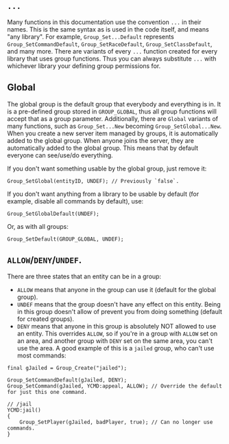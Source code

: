 ## `...`

Many functions in this documentation use the convention `...` in their names.  This is the same syntax as is used in the code itself, and means "any library".  For example, `Group_Set...Default` represents `Group_SetCommandDefault`, `Group_SetRaceDefault`, `Group_SetClassDefault`, and many more.  There are variants of every `...` function created for every library that uses group functions.  Thus you can always substitute `...` with whichever library your defining group permissions for.

## Global

The global group is the default group that everybody and everything is in.  It is a pre-defined group stored in `GROUP_GLOBAL`, thus all group functions will accept that as a group parameter.  Additionally, there are `Global` variants of many functions, such as `Group_Set...New` becoming `Group_SetGlobal...New`.  When you create a new server item managed by groups, it is automatically added to the global group.  When anyone joins the server, they are automatically added to the global group.  This means that by default everyone can see/use/do everything.

If you don't want something usable by the global group, just remove it:

```pawn
Group_SetGlobal(entityID, UNDEF); // Previously `false`.
```

If you don't want anything from a library to be usable by default (for example, disable all commands by default), use:

```pawn
Group_SetGlobalDefault(UNDEF);
```

Or, as with all groups:

```pawn
Group_SetDefault(GROUP_GLOBAL, UNDEF);
```

## `ALLOW`/`DENY`/`UNDEF`.

There are three states that an entity can be in a group:

* `ALLOW` means that anyone in the group can use it (default for the global group).
* `UNDEF` means that the group doesn't have any effect on this entity.  Being in this group doesn't allow of prevent you from doing something (default for created groups).
* `DENY` means that anyone in this group is absolutely NOT allowed to use an entity.  This overrides `ALLOW`, so if you're in a group with `ALLOW` set on an area, and another group with `DENY` set on the same area, you can't use the area.  A good example of this is a `jailed` group, who can't use most commands:

```pawn
final gJailed = Group_Create("jailed");

Group_SetCommandDefault(gJailed, DENY);
Group_SetCommand(gJailed, YCMD:appeal, ALLOW); // Override the default for just this one command.

// /jail
YCMD:jail()
{
	Group_SetPlayer(gJailed, badPlayer, true); // Can no longer use commands.
}
```

